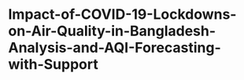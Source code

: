 # Impact-of-COVID-19-Lockdowns-on-Air-Quality-in-Bangladesh-Analysis-and-AQI-Forecasting-with-Support
